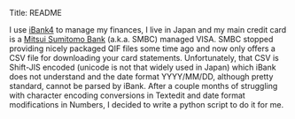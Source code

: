 Title: README

I use [iBank4](http://www.iggsoftware.com/ibank/) to manage my finances, I live in Japan and my main credit card is a [Mitsui Sumitomo Bank](https://www.smbc-card.com/) (a.k.a. SMBC) managed VISA.
SMBC stopped providing nicely packaged QIF files some time ago and now only offers a CSV file for downloading your card statements. Unfortunately, that CSV is Shift-JIS encoded (unicode is not that widely used in Japan) which iBank does not understand and the date format YYYY/MM/DD, although pretty standard, cannot be parsed by iBank.
After a couple months of struggling with character encoding conversions in Textedit and date format modifications in Numbers, I decided to write a python script to do it for me.